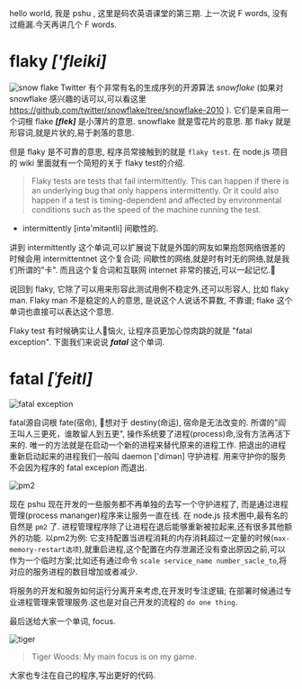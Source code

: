 
hello world, 我是 pshu , 这里是码农英语课堂的第三期.
上一次说 F words, 没有过瘾漏.今天再讲几个 F words.

# flaky ***['fleiki]***

![snow flake](https://image.slidesharecdn.com/2012-08phplondon-120802145550-phpapp02/95/unique-id-generation-in-distributed-systems-23-728.jpg?cb=1344323288)
Twitter 有个非常有名的生成序列的开源算法  *snowflake* (如果对 snowflake 感兴趣的话可以,可以看这里 <https://github.com/twitter/snowflake/tree/snowflake-2010> ).
它们是来自用一个词根 flake ***[flek]*** 是小薄片的意思. snowflake 就是雪花片的意思. 那 flaky 就是形容词,就是片状的,易于剥落的意思.

但是 flaky 是不可靠的意思, 程序员常接触到的就是  `flaky test`. 在 node.js 项目的 wiki 里面就有一个简短的关于
flaky test的介绍.

> Flaky tests are tests that fail intermittently. This can happen if there is an underlying bug that only happens intermittently. Or it could also happen if a test is timing-dependent and affected by environmental conditions such as the speed of the machine running the test.

* intermittently [intə'mitəntli] 间歇性的.

讲到 intermittently 这个单词,可以扩展说下就是外国的网友如果抱怨网络很差的时候会用
intermittentnet 这个复合词; 间歇性的网络,就是时有时无的网络,就是我们所谓的"卡".
而且这个复合词和互联网 internet 非常的接近,可以一起记忆.

说回到 flaky, 它除了可以用来形容此测试用例不稳定外,还可以形容人, 比如 flaky man.
Flaky man 不是稳定的人的意思, 是说这个人说话不算数, 不靠谱;  flake 这个单词也直接可以表达这个意思.

Flaky test 有时候确实让人恼火, 让程序员更加心惊肉跳的就是 "fatal exception". 下面我们来说说 
***fatal*** 这个单词.

# fatal ***[ˈfeitl]***

![fatal exception](https://sd.keepcalm-o-matic.co.uk/i/keep-calm-a-fatal-exception-has-ocurred.png)

fatal源自词根 fate(宿命), 想对于 destiny(命运), 宿命是无法改变的.
所谓的"阎王叫人三更死，谁敢留人到五更", 操作系统要了进程(process)命,没有方法再活下来的.
唯一的方法就是在启动一个新的进程来替代原来的进程工作. 把退出的进程重新启动起来的进程我们一般叫 daemon ['dimən] 守护进程.
用来守护你的服务不会因为程序的 fatal excepion 而退出.

![pm2](https://raw.githubusercontent.com/unitech/pm2/master/pres/pm2.20d3ef.png)

现在 pshu 现在开发的一些服务都不再单独的去写一个守护进程了, 而是通过进程管理(process mananger)程序来让服务一直在线. 在 node.js 技术圈中,最有名的自然是 `pm2` 了.  进程管理程序除了让进程在退后能够重新被拉起来,还有很多其他额外的功能. 以pm2为例: 它支持配置当进程消耗的内存消耗超过一定量的时候(`max-memory-restart选项`),就重启进程,这个配置在内存泄漏还没有查出原因之前,可以作为一个临时方案;比如还有通过命令 `scale service_name number_sacle_to`,将对应的服务进程的数目增加或者减少. 

将服务的开发和服务如何运行分离开来考虑,在开发时专注逻辑; 在部署时候通过专业进程管理来管理服务.这也是对自己开发的流程的 `do one thing`.


最后送给大家一个单词, focus.

![tiger](https://naqyr37xcg93tizq734pqsx1-wpengine.netdna-ssl.com/wp-content/uploads/2016/01/Tiger-Woods.jpg)
> Tiger Woods: My main focus is on my game.

大家也专注在自己的程序,写出更好的代码.

